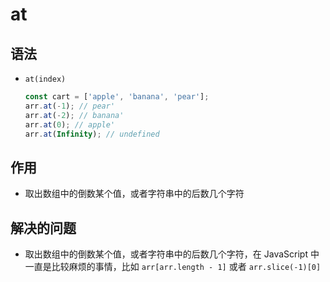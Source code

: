 # at

## 语法

  - `at(index)`

    ```javascript
    const cart = ['apple', 'banana', 'pear'];
    arr.at(-1); // pear'
    arr.at(-2); // banana'
    arr.at(0); // apple'
    arr.at(Infinity); // undefined
    ```

## 作用

  - 取出数组中的倒数某个值，或者字符串中的后数几个字符

## 解决的问题

  - 取出数组中的倒数某个值，或者字符串中的后数几个字符，在 JavaScript 中一直是比较麻烦的事情，比如 `arr[arr.length - 1]` 或者 `arr.slice(-1)[0]`
